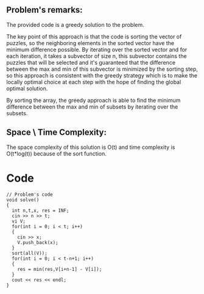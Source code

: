 ## Problem's remarks:
The provided code is a greedy solution to the problem.

The key point of this approach is that the code is sorting the vector of puzzles, so the neighboring elements in the sorted vector have the minimum difference possible. By iterating over the sorted vector and for each iteration, it takes a subvector of size n, this subvector contains the puzzles that will be selected and it's guaranteed that the difference between the max and min of this subvector is minimized by the sorting step, so this approach is consistent with the greedy strategy which is to make the locally optimal choice at each step with the hope of finding the global optimal solution.

By sorting the array, the greedy approach is able to find the minimum difference between the max and min of subsets by iterating over the subsets.

## Space \ Time Complexity:
The space complexity of this solution is O(t) and time complexity is O(t*log(t)) because of the sort function.

# Code
```
// Problem's code
void solve()
{
  int n,t,x, res = INF;
  cin >> n >> t;
  vi V;
  for(int i = 0; i < t; i++)
  {
    cin >> x;
    V.push_back(x);
  }
  sort(all(V));
  for(int i = 0; i < t-n+1; i++)
  {
    res = min(res,V[i+n-1] - V[i]);
  }
  cout << res << endl;
}
 
```
